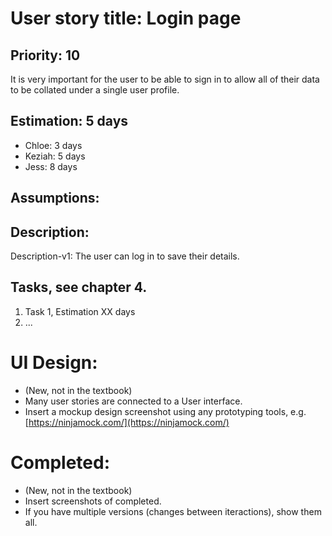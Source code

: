 
# User story title: Login page

## Priority: 10 
It is very important for the user to be able to sign in to allow all of their data to be collated under a single user profile.

## Estimation: 5 days 

* Chloe: 3 days
* Keziah: 5 days
* Jess: 8 days

## Assumptions: 

## Description: 
Description-v1: The user can log in to save their details.

## Tasks, see chapter 4.

1. Task 1, Estimation XX days
2. ...


# UI Design:
* (New, not in the textbook) 
* Many user stories are connected to a User interface.
* Insert a mockup design screenshot using any prototyping tools, e.g. [https://ninjamock.com/](https://ninjamock.com/)

# Completed:
* (New, not in the textbook) 
* Insert screenshots of completed. 
* If you have multiple versions (changes between iteractions), show them all.

